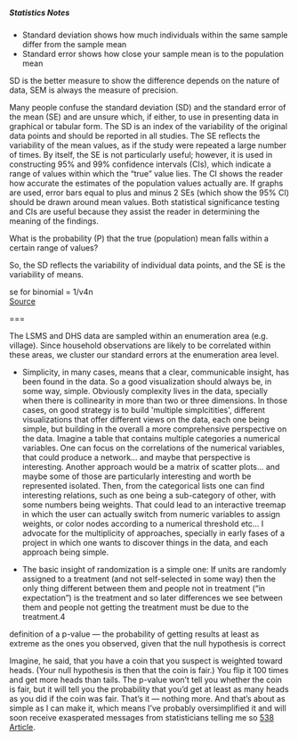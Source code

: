 ##### Statistics Notes  

* Standard deviation shows how much individuals within the same sample differ from the sample mean  
* Standard error shows how close your sample mean is to the population mean  

SD is the better measure to show the difference depends on the nature of data, SEM is always the measure of precision.  

Many people confuse the standard deviation (SD) and the standard error of the mean (SE) and are unsure which,
if either, to use in presenting data in graphical or tabular form. The SD is an index of the variability of the original
data points and should be reported in all studies. The SE reflects the variability of the mean values, as if the study
were repeated a large number of times. By itself, the SE is not particularly useful; however, it is used in constructing
95% and 99% confidence intervals (CIs), which indicate a range of values within which the “true” value lies. The
CI shows the reader how accurate the estimates of the population values actually are. If graphs are used, error
bars equal to plus and minus 2 SEs (which show the 95% CI) should be drawn around mean values. Both statistical
significance testing and CIs are useful because they assist the reader in determining the meaning of the findings.  

What is the probability (P) that the true (population) mean falls within a certain range of values?  

So, the SD reflects the variability of individual data points, and the SE is the variability of means.

se for binomial =  1/v4n   
[Source][1]    

===  

The LSMS and DHS data are sampled within an enumeration area (e.g. village). Since household observations are likely to be correlated within
these areas, we cluster our standard errors at the enumeration area level.  

* Simplicity, in many cases, means that a clear, communicable insight, has been found in the data. So a good visualization should always be, in some way, simple. Obviously complexity lives in the data, specially when there is collinearity in more than two or three dimensions. In those cases, on good strategy is to build 'multiple simplcitities', different visualizations that offer different views on the data, each one being simple, but building in the overall a more comprehensive perspective on the data. Imagine a table that contains multiple categories a numerical variables. One can focus on the correlations of the numerical variables, that could produce a network… and maybe that perspective is interesting. Another approach would be a matrix of scatter plots… and maybe some of those are particularly interesting and worth be represented isolated. Then, from the categorical lists one can find interesting relations, such as one being a sub-category of other, with some numbers being weights. That could lead to an interactive treemap in which the user can actually switch from numeric variables to assign weights, or color nodes according to a numerical threshold etc… I advocate for the multiplicity of approaches, specially in early fases of a project in which one wants to discover things in the data, and each approach being simple.

* The basic insight of randomization is a simple one: If units are randomly assigned to a treatment (and not self-selected in some way) then the only thing different between them and people not in treatment (“in expectation”) is the treatment and so later differences we see between them and people not getting the treatment must be due to the treatment.4

definition of a p-value — the probability of getting results at least as extreme as the ones you observed, given that the null hypothesis is correct 

Imagine, he said, that you have a coin that you suspect is weighted toward heads. (Your null hypothesis is then that the coin is fair.) You flip it 100 times and get more heads than tails. The p-value won’t tell you whether the coin is fair, but it will tell you the probability that you’d get at least as many heads as you did if the coin was fair. That’s it — nothing more. And that’s about as simple as I can make it, which means I’ve probably oversimplified it and will soon receive exasperated messages from statisticians telling me so [538 Article][2].

[1]:  http://ww1.cpa-apc.org/Publications/Archives/PDF/1996/Oct/strein2.pdf  
[2]:  http://fivethirtyeight.com/features/not-even-scientists-can-easily-explain-p-values/  

